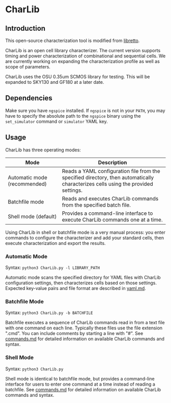 # CharLib

## Introduction
This open-source characterization tool is modified from [libretto](https://github.com/snishizawa/).

CharLib is an open cell library characterizer. The current version supports timing and power characterization of combinational and sequential cells. We are currently working on expanding the characterization profile as well as scope of parameters.

CharLib uses the OSU 0.35um SCMOS library for testing. This will be expanded to SKY130 and GF180 at a later date.

## Dependencies
Make sure you have `ngspice` installed. If `ngspice` is not in your `PATH`, you may have to specify the absolute path to the `ngspice` binary using the `set_simulator` command or `simulator` YAML key.

## Usage
CharLib has three operating modes:

| Mode                         | Description |
| ---------------------------- | ----------- |
| Automatic mode (recommended) | Reads a YAML configuration file from the specified directory, then automatically characterizes cells using the provided settings. |
| Batchfile mode               | Reads and executes CharLib commands from the specified batch file. |
| Shell mode (default)         | Provides a command-line interface to execute CharLib commands one at a time. |

Using CharLib in shell or batchfile mode is a very manual process: you enter commands to configure the characterizer and add your standard cells, then execute characterization and export the results.


### Automatic Mode
Syntax: `python3 CharLib.py -l LIBRARY_PATH`

Automatic mode scans the specified directory for YAML files with CharLib configuration settings, then characterizes cells based on those settings. Expected key-value pairs and file format are described in [yaml.md](https://github.com/stineje/CharLib/blog/main/docs/yaml.md).


### Batchfile Mode
Syntax: `python3 CharLib.py -b BATCHFILE`

Batchfile executes a sequence of CharLib commands read in from a text file with one command on each line. Typically these files use the file extension ".cmd". You can include comments by starting a line with "#". See [commands.md](https://github.com/stineje/CharLib/blob/main/docs/commands.md) for detailed information on available CharLib commands and syntax.


### Shell Mode
Syntax: `python3 CharLib.py`

Shell mode is identical to batchfile mode, but provides a command-line interface for users to enter one command at a time instead of reading a batchfile. See [commands.md](https://github.com/stineje/CharLib/blob/main/docs/commands.md) for detailed information on available CharLib commands and syntax.